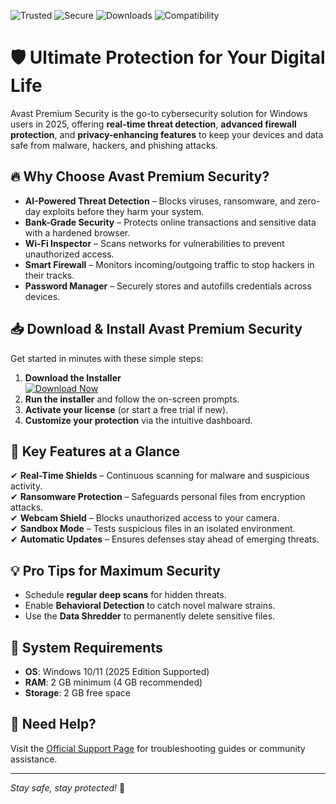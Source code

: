![Trusted](https://img.shields.io/badge/Trusted-100%25_Safe-brightgreen) ![Secure](https://img.shields.io/badge/Secure-Advanced_Protection-blue) ![Downloads](https://img.shields.io/badge/Downloads-50M+-orange) ![Compatibility](https://img.shields.io/badge/Windows-2025_Ready-9cf)

# 🛡️ Ultimate Protection for Your Digital Life  

Avast Premium Security is the go-to cybersecurity solution for Windows users in 2025, offering **real-time threat detection**, **advanced firewall protection**, and **privacy-enhancing features** to keep your devices and data safe from malware, hackers, and phishing attacks.  

## 🔥 Why Choose Avast Premium Security?  

- **AI-Powered Threat Detection** – Blocks viruses, ransomware, and zero-day exploits before they harm your system.  
- **Bank-Grade Security** – Protects online transactions and sensitive data with a hardened browser.  
- **Wi-Fi Inspector** – Scans networks for vulnerabilities to prevent unauthorized access.  
- **Smart Firewall** – Monitors incoming/outgoing traffic to stop hackers in their tracks.  
- **Password Manager** – Securely stores and autofills credentials across devices.  

## 📥 Download & Install Avast Premium Security  

Get started in minutes with these simple steps:  

1. **Download the Installer**  
   [![Download Now](https://img.shields.io/badge/Download-Latest_Version-green)]([LINK])  
2. **Run the installer** and follow the on-screen prompts.  
3. **Activate your license** (or start a free trial if new).  
4. **Customize your protection** via the intuitive dashboard.  

## 🚀 Key Features at a Glance  

✔ **Real-Time Shields** – Continuous scanning for malware and suspicious activity.  
✔ **Ransomware Protection** – Safeguards personal files from encryption attacks.  
✔ **Webcam Shield** – Blocks unauthorized access to your camera.  
✔ **Sandbox Mode** – Tests suspicious files in an isolated environment.  
✔ **Automatic Updates** – Ensures defenses stay ahead of emerging threats.  

## 💡 Pro Tips for Maximum Security  

- Schedule **regular deep scans** for hidden threats.  
- Enable **Behavioral Detection** to catch novel malware strains.  
- Use the **Data Shredder** to permanently delete sensitive files.  

## 📌 System Requirements  

- **OS**: Windows 10/11 (2025 Edition Supported)  
- **RAM**: 2 GB minimum (4 GB recommended)  
- **Storage**: 2 GB free space  

## 🔗 Need Help?  

Visit the [Official Support Page](https://support.avast.com/) for troubleshooting guides or community assistance.  

---  
*Stay safe, stay protected!* 🚀